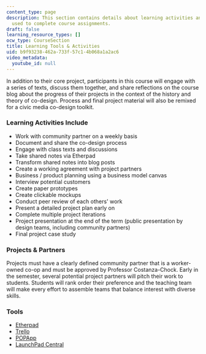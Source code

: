 ```yaml
---
content_type: page
description: This section contains details about learning activities and the tools
  used to complete course assignments.
draft: false
learning_resource_types: []
ocw_type: CourseSection
title: Learning Tools & Activities
uid: b9f93238-462a-733f-57c1-4b068a1a2ac6
video_metadata:
  youtube_id: null
---
```

In addition to their core project, participants in this course will engage with a series of texts, discuss them together, and share reflections on the course blog about the progress of their projects in the context of the history and theory of co-design. Process and final project material will also be remixed for a civic media co-design toolkit.

### Learning Activities Include

- Work with community partner on a weekly basis
- Document and share the co-design process
- Engage with class texts and discussions
- Take shared notes via Etherpad
- Transform shared notes into blog posts
- Create a working agreement with project partners
- Business / product planning using a business model canvas
- Interview potential customers
- Create paper prototypes
- Create clickable mockups
- Conduct peer review of each others' work
- Present a detailed project plan early on
- Complete multiple project iterations
- Project presentation at the end of the term (public presentation by design teams, including community partners)
- Final project case study

### Projects & Partners

Projects must have a clearly defined community partner that is a worker-owned co-op and must be approved by Professor Costanza-Chock. Early in the semester, several potential project partners will pitch their work to students. Students will rank order their preference and the teaching team will make every effort to assemble teams that balance interest with diverse skills.

### Tools

- [Etherpad](http://etherpad.org/)
- [Trello](https://trello.com/)
- [POPApp](https://popapp.in/)
- [LaunchPad Central](https://www.launchpadcentral.com/)